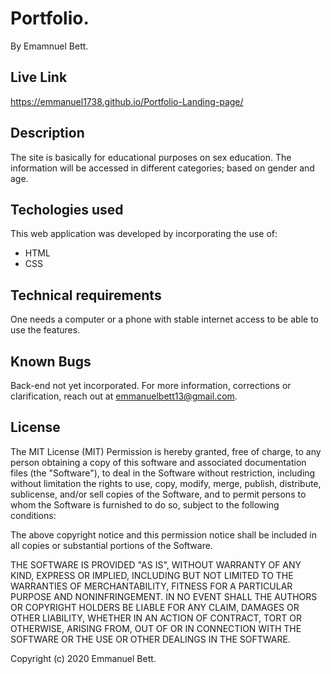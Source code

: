 # Portfolio.
 By Emamnuel Bett.
 ## Live Link
 https://emmanuel1738.github.io/Portfolio-Landing-page/
## Description
The site is basically for educational purposes on sex education. The information will be accessed in different categories; based on gender and age. 
## Techologies used
This web application was developed by incorporating the use of:
- HTML
- CSS
## Technical requirements
One needs a computer or a phone with stable internet access to be able to use the features.
## Known Bugs
Back-end not yet incorporated.
For more information, corrections or clarification, reach out at emmanuelbett13@gmail.com.
## License
The MIT License (MIT)
Permission is hereby granted, free of charge, to any person obtaining a copy of this software and associated documentation files (the "Software"), to deal in the Software without restriction, including without limitation the rights to use, copy, modify, merge, publish, distribute, sublicense, and/or sell copies of the Software, and to permit persons to whom the Software is furnished to do so, subject to the following conditions:

The above copyright notice and this permission notice shall be included in all copies or substantial portions of the Software.

THE SOFTWARE IS PROVIDED "AS IS", WITHOUT WARRANTY OF ANY KIND, EXPRESS OR IMPLIED, INCLUDING BUT NOT LIMITED TO THE WARRANTIES OF MERCHANTABILITY, FITNESS FOR A PARTICULAR PURPOSE AND NONINFRINGEMENT. IN NO EVENT SHALL THE AUTHORS OR COPYRIGHT HOLDERS BE LIABLE FOR ANY CLAIM, DAMAGES OR OTHER LIABILITY, WHETHER IN AN ACTION OF CONTRACT, TORT OR OTHERWISE, ARISING FROM, OUT OF OR IN CONNECTION WITH THE SOFTWARE OR THE USE OR OTHER DEALINGS IN THE SOFTWARE.

Copyright (c) 2020 Emmanuel Bett.
